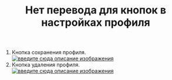 ﻿---
title: "Нет перевода для кнопок в настройках профиля"
se.owner.user_id: 361068
se.owner.display_name: "EOF"
se.owner.link: "https://ru.meta.stackoverflow.com/users/361068/eof"
se.link: "https://ru.meta.stackoverflow.com/questions/10540/%d0%9d%d0%b5%d1%82-%d0%bf%d0%b5%d1%80%d0%b5%d0%b2%d0%be%d0%b4%d0%b0-%d0%b4%d0%bb%d1%8f-%d0%ba%d0%bd%d0%be%d0%bf%d0%be%d0%ba-%d0%b2-%d0%bd%d0%b0%d1%81%d1%82%d1%80%d0%be%d0%b9%d0%ba%d0%b0%d1%85-%d0%bf%d1%80%d0%be%d1%84%d0%b8%d0%bb%d1%8f"
se.question_id: 10540
se.post_type: question
---
<ol>
<li>Кнопка сохранения профиля.<br />
<a href="https://i.stack.imgur.com/djkah.png" rel="nofollow noreferrer"><img src="https://i.stack.imgur.com/djkah.png" alt="введите сюда описание изображения" /></a></li>
<li>Кнопка удаления профиля.<br />
<a href="https://i.stack.imgur.com/dHlMP.png" rel="nofollow noreferrer"><img src="https://i.stack.imgur.com/dHlMP.png" alt="введите сюда описание изображения" /></a></li>
</ol>
